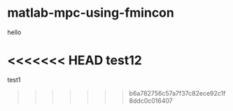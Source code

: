 # matlab-mpc-using-fmincon

hello

<<<<<<< HEAD
test12
=======
test1
>>>>>>> b6a782756c57a7f37c82ece92c1f8ddc0c016407

